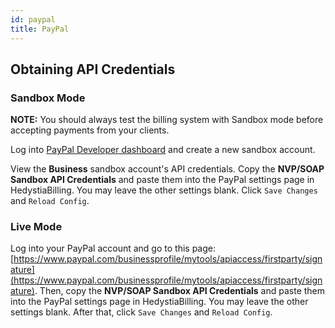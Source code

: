 ```yaml
---
id: paypal
title: PayPal
---
```


## Obtaining API Credentials

### Sandbox Mode

**NOTE:** You should always test the billing system with Sandbox mode before accepting payments from your clients.

Log into [PayPal Developer dashboard](https://developer.paypal.com/developer/accounts/) and create a new sandbox account.

View the **Business** sandbox account's API credentials. Copy the **NVP/SOAP Sandbox API Credentials** and paste them into the PayPal settings page in HedystiaBilling. You may leave the other settings blank. Click `Save Changes` and `Reload Config`.

### Live Mode

Log into your PayPal account and go to this page: [https://www.paypal.com/businessprofile/mytools/apiaccess/firstparty/signature](https://www.paypal.com/businessprofile/mytools/apiaccess/firstparty/signature). Then, copy the **NVP/SOAP Sandbox API Credentials** and paste them into the PayPal settings page in HedystiaBilling. You may leave the other settings blank. After that, click `Save Changes` and `Reload Config`.
